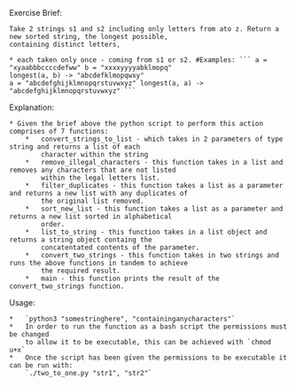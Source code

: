 Exercise Brief:

    Take 2 strings s1 and s2 including only letters from ato z. Return a new sorted string, the longest possible, 
    containing distinct letters,

    * each taken only once - coming from s1 or s2. #Examples: ``` a = "xyaabbbccccdefww" b = "xxxxyyyyabklmopq" 
    longest(a, b) -> "abcdefklmopqwxy"
    a = "abcdefghijklmnopqrstuvwxyz" longest(a, a) -> "abcdefghijklmnopqrstuvwxyz" ```
    
Explanation:

    * Given the brief above the python script to perform this action comprises of 7 functions:
        *   convert_strings_to_list - which takes in 2 parameters of type string and returns a list of each 
            character within the string
        *   remove_illegal_characters - this function takes in a list and removes any characters that are not listed 
            within the legal letters list.
        *   filter_duplicates - this function takes a list as a parameter and returns a new list with any duplicates of
            the original list removed.
        *   sort_new_list - this function takes a list as a parameter and returns a new list sorted in alphabetical
            order.
        *   list_to_string - this function takes in a list object and returns a string object containg the 
            concatentated contents of the parameter.
        *   convert_two_strings - this function takes in two strings and runs the above functions in tandem to achieve
            the required result.
        *   main - this function prints the result of the convert_two_strings function.
    
Usage:

    *   `python3 "somestringhere", "containinganycharacters"`
    *   In order to run the function as a bash script the permissions must be changed
        to allow it to be executable, this can be achieved with `chmod u+x`
    *   Once the script has been given the permissions to be executable it can be run with: 
        `./two_to_one.py "str1", "str2"`
    
    